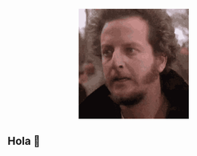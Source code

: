 <p align="center">
  <img src="./images/well-hello.gif" alt="Well Hello" /><br/>
  <h2>Hola 👋</h2>
</p>



<!--
**SertvytisRokas/SertvytisRokas** is a ✨ _special_ ✨ repository because its `README.md` (this file) appears on your GitHub profile.

Here are some ideas to get you started:

- 🔭 I’m currently working on ...
- 🌱 I’m currently learning ...
- 👯 I’m looking to collaborate on ...
- 🤔 I’m looking for help with ...
- 💬 Ask me about ...
- 📫 How to reach me: ...
- 😄 Pronouns: ...
- ⚡ Fun fact: ...
-->
